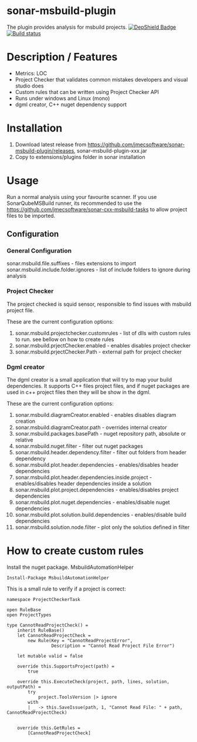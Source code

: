 # sonar-msbuild-plugin

The plugin provides analysis for msbuild projects. 
[![DepShield Badge](https://depshield.sonatype.org/badges/TrimbleSolutionsCorporation/SonarRestService/depshield.svg)](https://depshield.github.io)
[![Build status](https://ci.appveyor.com/api/projects/status/qwqbn68q2ejhd4xg/branch/master?svg=true)](https://ci.appveyor.com/project/jorgecosta/sonar-msbuild-plugin-7e5ti/branch/master)

# Description / Features
 - Metrics: LOC
 - Project Checker that validates common mistakes developers and visual studio does
 - Custom rules that can be written using Project Checker API
 - Runs under windows and Linux (mono)
 - dgml creator, C++ nuget dependency support
 
# Installation
 1. Download latest release from https://github.com/jmecsoftware/sonar-msbuild-plugin/releases, sonar-msbuild-plugin-xxx.jar
 2. Copy to extensions/plugins folder in sonar installation
 
# Usage
Run a normal analysis using your favourite scanner. If you use SonarQubeMSBuild runner, its recommended to use the https://github.com/jmecsoftware/sonar-cxx-msbuild-tasks to allow project files to be imported.

## Configuration
### General Configuration
  sonar.msbuild.file.suffixes - files extensions to import
  sonar.msbuild.include.folder.ignores - list of include folders to ignore during analysis

### Project Checker
The project checked is squid sensor, responsible to find issues with msbuild project file.

These are the current configuration options: 
  1. sonar.msbuild.projectchecker.customrules - list of dlls with custom rules to run. see bellow on how to create rules
  2. sonar.msbuild.prjectChecker.enabled - enables disables project checker
  3. sonar.msbuild.prjectChecker.Path - external path for project checker
  
### Dgml creator
The dgml creator is a small application that will try to map your build dependencies. It supports C++ files project files, and if nuget packages are used in c++ project files then they will be show in the dgml.

These are the current configuration options: 
  1. sonar.msbuild.diagramCreator.enabled - enables disables diagram creation
  2. sonar.msbuild.diagramCreator.path - overrides internal creator 
  3. sonar.msbuild.packages.basePath - nuget repository path, absolute or relative
  4. sonar.msbuild.nuget.filter - filter out nuget packages
  5. sonar.msbuild.header.dependency.filter - filter out folders from header dependency
  6. sonar.msbuild.plot.header.dependencies - enables/disables header dependencies
  7. sonar.msbuild.plot.header.dependencies.inside.project - enables/disables header dependencies inside a solution
  8. sonar.msbuild.plot.project.dependencies - enables/disables project dependencies
  9. sonar.msbuild.plot.nuget.dependencies - enables/disable nuget dependencies
  10. sonar.msbuild.plot.solution.build.dependencies - enables/disable build dependencies
  11. sonar.msbuild.solution.node.filter - plot only the solutios defined in filter

# How to create custom rules
Install the nuget package. MsbuildAutomationHelper 
 ```
 Install-Package MsbuildAutomationHelper
 ```
 
This is a small rule to verify if a project is correct:
```
namespace ProjectCheckerTask

open RuleBase
open ProjectTypes

type CannotReadProjectCheck() = 
    inherit RuleBase()
    let CannotReadProjectCheck =
        new Rule(Key = "CannotReadProjectError",
                 Description = "Cannot Read Project File Error")

    let mutable valid = false

    override this.SupportsProject(path) =
        true

    override this.ExecuteCheck(project, path, lines, solution, outputPath) =
        try
            project.ToolsVersion |> ignore            
        with
        | _ -> this.SaveIssue(path, 1, "Cannot Read File: " + path, CannotReadProjectCheck) 


    override this.GetRules =
        [CannotReadProjectCheck]  
```

